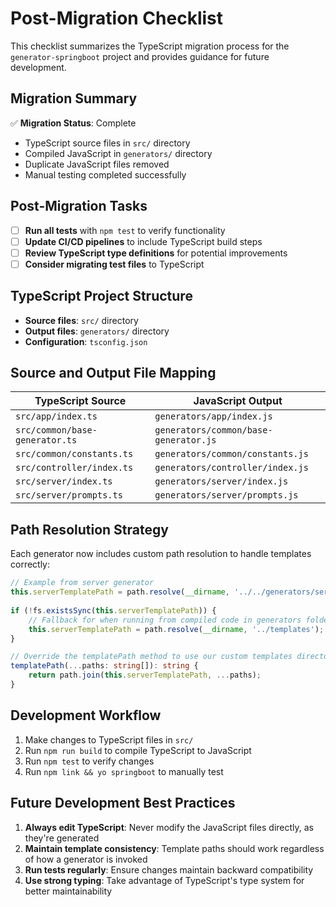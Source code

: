 # Post-Migration Checklist

This checklist summarizes the TypeScript migration process for the `generator-springboot` project and provides guidance for future development.

## Migration Summary

✅ **Migration Status**: Complete
- TypeScript source files in `src/` directory
- Compiled JavaScript in `generators/` directory
- Duplicate JavaScript files removed
- Manual testing completed successfully

## Post-Migration Tasks

- [ ] **Run all tests** with `npm test` to verify functionality
- [ ] **Update CI/CD pipelines** to include TypeScript build steps
- [ ] **Review TypeScript type definitions** for potential improvements
- [ ] **Consider migrating test files** to TypeScript

## TypeScript Project Structure

- **Source files**: `src/` directory
- **Output files**: `generators/` directory
- **Configuration**: `tsconfig.json`

## Source and Output File Mapping

| TypeScript Source | JavaScript Output |
|------------------|-------------------|
| `src/app/index.ts` | `generators/app/index.js` |
| `src/common/base-generator.ts` | `generators/common/base-generator.js` |
| `src/common/constants.ts` | `generators/common/constants.js` |
| `src/controller/index.ts` | `generators/controller/index.js` |
| `src/server/index.ts` | `generators/server/index.js` |
| `src/server/prompts.ts` | `generators/server/prompts.js` |

## Path Resolution Strategy

Each generator now includes custom path resolution to handle templates correctly:

```typescript
// Example from server generator
this.serverTemplatePath = path.resolve(__dirname, '../../generators/server/templates');
    
if (!fs.existsSync(this.serverTemplatePath)) {
    // Fallback for when running from compiled code in generators folder
    this.serverTemplatePath = path.resolve(__dirname, '../templates');
}

// Override the templatePath method to use our custom templates directory
templatePath(...paths: string[]): string {
    return path.join(this.serverTemplatePath, ...paths);
}
```

## Development Workflow

1. Make changes to TypeScript files in `src/`
2. Run `npm run build` to compile TypeScript to JavaScript
3. Run `npm test` to verify changes
4. Run `npm link && yo springboot` to manually test

## Future Development Best Practices

1. **Always edit TypeScript**: Never modify the JavaScript files directly, as they're generated
2. **Maintain template consistency**: Template paths should work regardless of how a generator is invoked
3. **Run tests regularly**: Ensure changes maintain backward compatibility
4. **Use strong typing**: Take advantage of TypeScript's type system for better maintainability